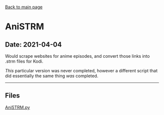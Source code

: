 [Back to main page](/)

# AniSTRM

## Date: 2021-04-04

Would scrape websites for anime episodes, and convert those links into .strm files for Kodi.

*This* particular version was never completed, however a different script that did essentially the same thing *was* completed.

-----

## Files

[AniSTRM.py](AniSTRM.py)